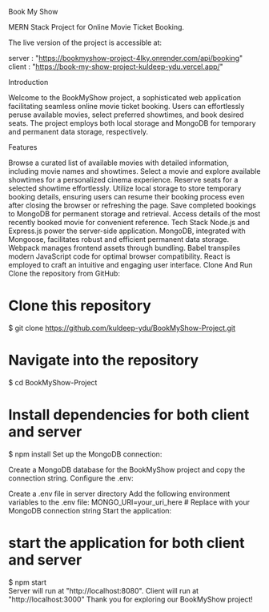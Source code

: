 Book My Show

MERN Stack Project for Online Movie Ticket Booking.

The live version of the project is accessible at:

server : "https://bookmyshow-project-4lky.onrender.com/api/booking"
client : "https://book-my-show-project-kuldeep-ydu.vercel.app/"

Introduction

Welcome to the BookMyShow project, a sophisticated web application facilitating seamless online movie ticket booking. Users can effortlessly peruse available movies, select preferred showtimes, and book desired seats. The project employs both local storage and MongoDB for temporary and permanent data storage, respectively.

Features

Browse a curated list of available movies with detailed information, including movie names and showtimes.
Select a movie and explore available showtimes for a personalized cinema experience.
Reserve seats for a selected showtime effortlessly.
Utilize local storage to store temporary booking details, ensuring users can resume their booking process even after closing the browser or refreshing the page.
Save completed bookings to MongoDB for permanent storage and retrieval.
Access details of the most recently booked movie for convenient reference.
Tech Stack
Node.js and Express.js power the server-side application.
MongoDB, integrated with Mongoose, facilitates robust and efficient permanent data storage.
Webpack manages frontend assets through bundling.
Babel transpiles modern JavaScript code for optimal browser compatibility.
React is employed to craft an intuitive and engaging user interface.
Clone And Run
Clone the repository from GitHub:

# Clone this repository
$ git clone https://github.com/kuldeep-ydu/BookMyShow-Project.git

# Navigate into the repository
$ cd BookMyShow-Project

# Install dependencies for both client and server
$ npm install
Set up the MongoDB connection:

Create a MongoDB database for the BookMyShow project and copy the connection string.
Configure the .env:

Create a .env file in server directory
Add the following environment variables to the .env file:
MONGO_URI=your_uri_here  # Replace with your MongoDB connection string
Start the application:

# start the application for both client and server
$ npm start  
Server will run at "http://localhost:8080".
Client will run at "http://localhost:3000"
Thank you for exploring our BookMyShow project!
